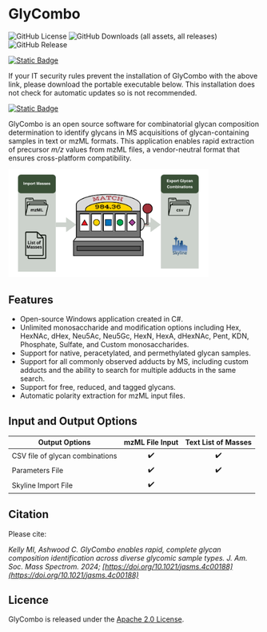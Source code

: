 # GlyCombo
![GitHub License](https://img.shields.io/github/license/Protea-Glycosciences/GlyCombo)
![GitHub Downloads (all assets, all releases)](https://img.shields.io/github/downloads/Protea-Glycosciences/GlyCombo/total)
![GitHub Release](https://img.shields.io/github/v/release/Protea-Glycosciences/GlyCombo)

[![Static Badge](https://img.shields.io/badge/Download_GlyCombo_Installer-Automatic_Updating-058743)](https://github.com/Protea-Glycosciences/GlyCombo/releases/latest/download/GlyCombo_setup.exe)

If your IT security rules prevent the installation of GlyCombo with the above link, please download the portable executable below. This installation does not check for automatic updates so is not recommended.

[![Static Badge](https://img.shields.io/badge/Download_GlyCombo_Installer-Portable-red)](https://github.com/Protea-Glycosciences/GlyCombo/releases/latest/download/GlyCombo_Portable.exe)


GlyCombo is an open source software for combinatorial glycan composition determination to identify glycans in MS acquisitions of glycan-containing samples in text or mzML formats.
This application enables rapid extraction of precursor *m/z* values from mzML files, a vendor-neutral format that ensures cross-platform compatibility.


<img src="/abstract.png" width="400">

Features
--------
- Open-source Windows application created in C#.
- Unlimited monosaccharide and modification options including Hex, HexNAc, dHex, Neu5Ac, Neu5Gc, HexN, HexA, dHexNAc, Pent, KDN, Phosphate, Sulfate, and Custom monosaccharides.
- Support for native, peracetylated, and permethylated glycan samples.
- Support for all commonly observed adducts by MS, including custom adducts and the ability to search for multiple adducts in the same search.
- Support for free, reduced, and tagged glycans.
- Automatic polarity extraction for mzML input files.

Input and Output Options
--------
| Output Options					 | mzML File Input    | Text List of Masses  |
|------------------------------------|:------------------:|:-------------------: |
| CSV file of glycan combinations    | :heavy_check_mark: | :heavy_check_mark: 	 | 
| Parameters File                    | :heavy_check_mark: |	:heavy_check_mark:   |
| Skyline Import File			     | :heavy_check_mark: |				         |


Citation
--------
Please cite:

*Kelly MI, Ashwood C. GlyCombo enables rapid, complete glycan composition identification across diverse glycomic sample types. J. Am. Soc. Mass Spectrom. 2024; [https://doi.org/10.1021/jasms.4c00188](https://doi.org/10.1021/jasms.4c00188)*

Licence
-------
GlyCombo is released under the [Apache 2.0 License](LICENSE).
